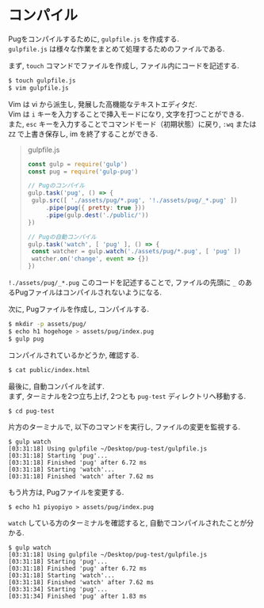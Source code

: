 # コンパイル

Pugをコンパイルするために, `gulpfile.js` を作成する.  
`gulpfile.js` は様々な作業をまとめて処理するためのファイルである.

まず, `touch` コマンドでファイルを作成し, ファイル内にコードを記述する.

```bash
$ touch gulpfile.js
$ vim gulpfile.js
```
Vim は vi から派生し, 発展した高機能なテキストエディタだ.  
Vim は `i` キーを入力することで挿入モードになり, 文字を打つことができる.  
また, `esc` キーを入力することでコマンドモード（初期状態）に戻り, `:wq` または `ZZ` で上書き保存し, im を終了することができる.  

> gulpfile.js
>
>```js
>const gulp = require('gulp')
>const pug = require('gulp-pug')
>
>// Pugのコンパイル
>gulp.task('pug', () => {
>  gulp.src([ './assets/pug/*.pug', '!./assets/pug/_*.pug' ])
>      .pipe(pug({ pretty: true }))
>      .pipe(gulp.dest('./public/'))
>})
>
>// Pugの自動コンパイル
>gulp.task('watch', [ 'pug' ], () => {
>  const watcher = gulp.watch('./assets/pug/*.pug', [ 'pug' ])
>  watcher.on('change', event => {})
>})
>```

`!./assets/pug/_*.pug` このコードを記述することで, ファイルの先頭に `_` のあるPugファイルはコンパイルされないようになる.  

次に, Pugファイルを作成し, コンパイルする.

```bash
$ mkdir -p assets/pug/
$ echo h1 hogehoge > assets/pug/index.pug
$ gulp pug
```

コンパイルされているかどうか, 確認する.

```bash
$ cat public/index.html
```

最後に, 自動コンパイルを試す.  
まず, ターミナルを2つ立ち上げ, 2つとも `pug-test` ディレクトリへ移動する.  

```
$ cd pug-test
```

片方のターミナルで, 以下のコマンドを実行し, ファイルの変更を監視する.

```
$ gulp watch
[03:31:18] Using gulpfile ~/Desktop/pug-test/gulpfile.js
[03:31:18] Starting 'pug'...
[03:31:18] Finished 'pug' after 6.72 ms
[03:31:18] Starting 'watch'...
[03:31:18] Finished 'watch' after 7.62 ms
```

もう片方は, Pugファイルを変更する.

```
$ echo h1 piyopiyo > assets/pug/index.pug
```

`watch` している方のターミナルを確認すると, 自動でコンパイルされたことが分かる.

```
$ gulp watch
[03:31:18] Using gulpfile ~/Desktop/pug-test/gulpfile.js
[03:31:18] Starting 'pug'...
[03:31:18] Finished 'pug' after 6.72 ms
[03:31:18] Starting 'watch'...
[03:31:18] Finished 'watch' after 7.62 ms
[03:31:34] Starting 'pug'...
[03:31:34] Finished 'pug' after 1.83 ms
```
